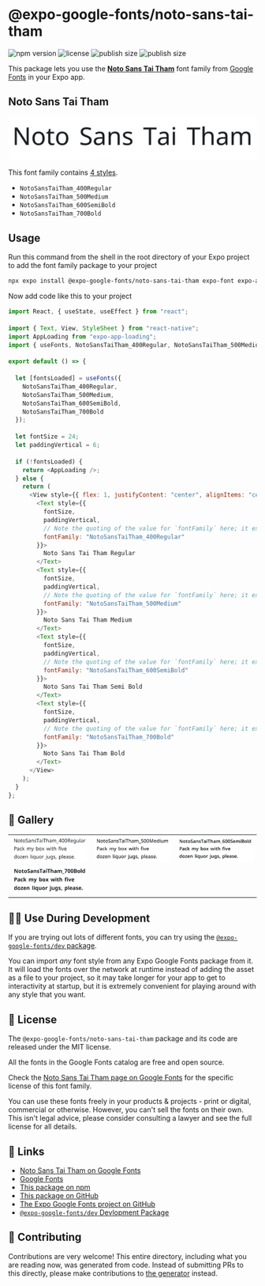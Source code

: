 # @expo-google-fonts/noto-sans-tai-tham

![npm version](https://flat.badgen.net/npm/v/@expo-google-fonts/noto-sans-tai-tham)
![license](https://flat.badgen.net/github/license/expo/google-fonts)
![publish size](https://flat.badgen.net/packagephobia/install/@expo-google-fonts/noto-sans-tai-tham)
![publish size](https://flat.badgen.net/packagephobia/publish/@expo-google-fonts/noto-sans-tai-tham)

This package lets you use the [**Noto Sans Tai Tham**](https://fonts.google.com/specimen/Noto+Sans+Tai+Tham) font family from [Google Fonts](https://fonts.google.com/) in your Expo app.

## Noto Sans Tai Tham

![Noto Sans Tai Tham](./font-family.png)

This font family contains [4 styles](#-gallery).

- `NotoSansTaiTham_400Regular`
- `NotoSansTaiTham_500Medium`
- `NotoSansTaiTham_600SemiBold`
- `NotoSansTaiTham_700Bold`

## Usage

Run this command from the shell in the root directory of your Expo project to add the font family package to your project

```sh
npx expo install @expo-google-fonts/noto-sans-tai-tham expo-font expo-app-loading
```

Now add code like this to your project

```js
import React, { useState, useEffect } from "react";

import { Text, View, StyleSheet } from "react-native";
import AppLoading from "expo-app-loading";
import { useFonts, NotoSansTaiTham_400Regular, NotoSansTaiTham_500Medium, NotoSansTaiTham_600SemiBold, NotoSansTaiTham_700Bold } from '@expo-google-fonts/noto-sans-tai-tham';

export default () => {

  let [fontsLoaded] = useFonts({
    NotoSansTaiTham_400Regular, 
    NotoSansTaiTham_500Medium, 
    NotoSansTaiTham_600SemiBold, 
    NotoSansTaiTham_700Bold
  });

  let fontSize = 24;
  let paddingVertical = 6;

  if (!fontsLoaded) {
    return <AppLoading />;
  } else {
    return (
      <View style={{ flex: 1, justifyContent: "center", alignItems: "center" }}>
        <Text style={{
          fontSize,
          paddingVertical,
          // Note the quoting of the value for `fontFamily` here; it expects a string!
          fontFamily: "NotoSansTaiTham_400Regular"
        }}>
          Noto Sans Tai Tham Regular
        </Text>
        <Text style={{
          fontSize,
          paddingVertical,
          // Note the quoting of the value for `fontFamily` here; it expects a string!
          fontFamily: "NotoSansTaiTham_500Medium"
        }}>
          Noto Sans Tai Tham Medium
        </Text>
        <Text style={{
          fontSize,
          paddingVertical,
          // Note the quoting of the value for `fontFamily` here; it expects a string!
          fontFamily: "NotoSansTaiTham_600SemiBold"
        }}>
          Noto Sans Tai Tham Semi Bold
        </Text>
        <Text style={{
          fontSize,
          paddingVertical,
          // Note the quoting of the value for `fontFamily` here; it expects a string!
          fontFamily: "NotoSansTaiTham_700Bold"
        }}>
          Noto Sans Tai Tham Bold
        </Text>
      </View>
    );
  }
};
```

## 🔡 Gallery


||||
|-|-|-|
|![NotoSansTaiTham_400Regular](./NotoSansTaiTham_400Regular.ttf.png)|![NotoSansTaiTham_500Medium](./NotoSansTaiTham_500Medium.ttf.png)|![NotoSansTaiTham_600SemiBold](./NotoSansTaiTham_600SemiBold.ttf.png)||
|![NotoSansTaiTham_700Bold](./NotoSansTaiTham_700Bold.ttf.png)||||


## 👩‍💻 Use During Development

If you are trying out lots of different fonts, you can try using the [`@expo-google-fonts/dev` package](https://github.com/expo/google-fonts/tree/master/font-packages/dev#readme).

You can import _any_ font style from any Expo Google Fonts package from it. It will load the fonts over the network at runtime instead of adding the asset as a file to your project, so it may take longer for your app to get to interactivity at startup, but it is extremely convenient for playing around with any style that you want.


## 📖 License

The `@expo-google-fonts/noto-sans-tai-tham` package and its code are released under the MIT license.

All the fonts in the Google Fonts catalog are free and open source.

Check the [Noto Sans Tai Tham page on Google Fonts](https://fonts.google.com/specimen/Noto+Sans+Tai+Tham) for the specific license of this font family.

You can use these fonts freely in your products & projects - print or digital, commercial or otherwise. However, you can't sell the fonts on their own. This isn't legal advice, please consider consulting a lawyer and see the full license for all details.

## 🔗 Links

- [Noto Sans Tai Tham on Google Fonts](https://fonts.google.com/specimen/Noto+Sans+Tai+Tham)
- [Google Fonts](https://fonts.google.com/)
- [This package on npm](https://www.npmjs.com/package/@expo-google-fonts/noto-sans-tai-tham)
- [This package on GitHub](https://github.com/expo/google-fonts/tree/master/font-packages/noto-sans-tai-tham)
- [The Expo Google Fonts project on GitHub](https://github.com/expo/google-fonts)
- [`@expo-google-fonts/dev` Devlopment Package](https://github.com/expo/google-fonts/tree/master/font-packages/dev)

## 🤝 Contributing

Contributions are very welcome! This entire directory, including what you are reading now, was generated from code. Instead of submitting PRs to this directly, please make contributions to [the generator](https://github.com/expo/google-fonts/tree/master/packages/generator) instead.
